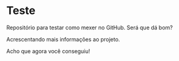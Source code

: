 # Teste
Repositório para testar como mexer no GitHub.
Será que dá bom?

Acrescentando mais informações ao projeto.

Acho que agora você conseguiu!